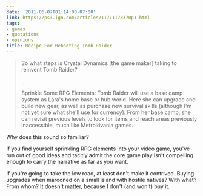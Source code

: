```yaml
---
date: '2011-06-07T01:14:00-07:00'
link: https://ps3.ign.com/articles/117/1173370p1.html
tags:
- games
- quotations
- opinions
title: Recipe For Rebooting Tomb Raider
---
```


>So what steps is Crystal Dynamics [the game maker] taking to reinvent Tomb Raider?
>
>...
>
>Sprinkle Some RPG Elements: Tomb Raider will use a base camp system as Lara's home base or hub world. Here she can upgrade and build new gear, as well as purchase new survival skills (although I'm not yet sure what she'll use for currency). From her base camp, she can revisit previous levels to look for items and reach areas previously inaccessible, much like Metroidvania games.

Why does this sound so familiar?

If you find yourself sprinkling RPG elements into your video game, you've run out of good ideas and tacitly admit the core game play isn't compelling enough to carry the narrative as far as you want.

If you're going to take the low road, at least don't make it contrived. Buying upgrades when marooned on a small island with hostile natives? With what? From whom? It doesn't matter, because I don't (and won't) buy it.
